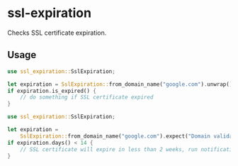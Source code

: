 # ssl-expiration

Checks SSL certificate expiration.

## Usage

```rust
use ssl_expiration::SslExpiration;

let expiration = SslExpiration::from_domain_name("google.com").unwrap();
if expiration.is_expired() {
    // do something if SSL certificate expired
}
```

```rust
use ssl_expiration::SslExpiration;

let expiration =
    SslExpiration::from_domain_name("google.com").expect("Domain validation has to work");
if expiration.days() < 14 {
    // SSL certificate will expire in less than 2 weeks, run notification…
}

```
